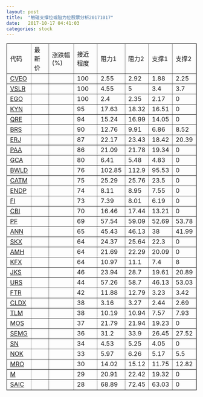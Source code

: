 ```yaml
---
layout: post
title:  "触碰支撑位或阻力位股票分析20171017"
date:   2017-10-17 04:41:03
categories: stock
---
```

<script type="text/javascript">
var stockList = []
stockList.push('gb_cveo');
stockList.push('gb_vslr');
stockList.push('gb_ego');
stockList.push('gb_kyn');
stockList.push('gb_qre');
stockList.push('gb_brs');
stockList.push('gb_erj');
stockList.push('gb_paa');
stockList.push('gb_gca');
stockList.push('gb_bwld');
stockList.push('gb_catm');
stockList.push('gb_endp');
stockList.push('gb_fi');
stockList.push('gb_cbi');
stockList.push('gb_pf');
stockList.push('gb_ann');
stockList.push('gb_skx');
stockList.push('gb_amh');
stockList.push('gb_kfx');
stockList.push('gb_jks');
stockList.push('gb_urs');
stockList.push('gb_ftr');
stockList.push('gb_cldx');
stockList.push('gb_tlm');
stockList.push('gb_mos');
stockList.push('gb_semg');
stockList.push('gb_sn');
stockList.push('gb_nok');
stockList.push('gb_mro');
stockList.push('gb_m');
stockList.push('gb_saic');
</script>
<table border="1">
 <tr>
 <td>代码</td>
 <td>最新价</td>
 <td>涨跌幅(%)</td>
 <td>接近程度</td>
 <td>阻力1</td>
 <td>阻力2</td>
 <td>支撑1</td>
 <td>支撑2</td>
</tr>
  <tr id="cveo" class="red">
  <td><a href="http://stock.finance.sina.com.cn/usstock/quotes/CVEO.html" target="_blank">CVEO</a></td><td></td><td></td><td>100</td><td>2.55</td><td>2.92</td><td>1.88</td><td>2.25</td></tr>
  <tr id="vslr" class="green">
  <td><a href="http://stock.finance.sina.com.cn/usstock/quotes/VSLR.html" target="_blank">VSLR</a></td><td></td><td></td><td>100</td><td>4.55</td><td>5</td><td>3.4</td><td>3.7</td></tr>
  <tr id="ego" class="green">
  <td><a href="http://stock.finance.sina.com.cn/usstock/quotes/EGO.html" target="_blank">EGO</a></td><td></td><td></td><td>100</td><td>2.4</td><td>2.35</td><td>2.17</td><td>0</td></tr>
  <tr id="kyn" class="red">
  <td><a href="http://stock.finance.sina.com.cn/usstock/quotes/KYN.html" target="_blank">KYN</a></td><td></td><td></td><td>95</td><td>17.63</td><td>18.32</td><td>16.51</td><td>0</td></tr>
  <tr id="qre" class="red">
  <td><a href="http://stock.finance.sina.com.cn/usstock/quotes/QRE.html" target="_blank">QRE</a></td><td></td><td></td><td>94</td><td>15.24</td><td>16.99</td><td>14.05</td><td>0</td></tr>
  <tr id="brs" class="red">
  <td><a href="http://stock.finance.sina.com.cn/usstock/quotes/BRS.html" target="_blank">BRS</a></td><td></td><td></td><td>90</td><td>12.76</td><td>9.91</td><td>6.86</td><td>8.52</td></tr>
  <tr id="erj" class="red">
  <td><a href="http://stock.finance.sina.com.cn/usstock/quotes/ERJ.html" target="_blank">ERJ</a></td><td></td><td></td><td>87</td><td>22.17</td><td>23.43</td><td>18.42</td><td>20.39</td></tr>
  <tr id="paa" class="red">
  <td><a href="http://stock.finance.sina.com.cn/usstock/quotes/PAA.html" target="_blank">PAA</a></td><td></td><td></td><td>86</td><td>21.09</td><td>21.78</td><td>19.34</td><td>0</td></tr>
  <tr id="gca" class="green">
  <td><a href="http://stock.finance.sina.com.cn/usstock/quotes/GCA.html" target="_blank">GCA</a></td><td></td><td></td><td>80</td><td>6.41</td><td>5.48</td><td>4.83</td><td>0</td></tr>
  <tr id="bwld" class="red">
  <td><a href="http://stock.finance.sina.com.cn/usstock/quotes/BWLD.html" target="_blank">BWLD</a></td><td></td><td></td><td>76</td><td>102.85</td><td>112.9</td><td>95.53</td><td>0</td></tr>
  <tr id="catm" class="green">
  <td><a href="http://stock.finance.sina.com.cn/usstock/quotes/CATM.html" target="_blank">CATM</a></td><td></td><td></td><td>75</td><td>25.29</td><td>25.76</td><td>23.5</td><td>0</td></tr>
  <tr id="endp" class="green">
  <td><a href="http://stock.finance.sina.com.cn/usstock/quotes/ENDP.html" target="_blank">ENDP</a></td><td></td><td></td><td>74</td><td>8.11</td><td>8.95</td><td>7.55</td><td>0</td></tr>
  <tr id="fi" class="red">
  <td><a href="http://stock.finance.sina.com.cn/usstock/quotes/FI.html" target="_blank">FI</a></td><td></td><td></td><td>73</td><td>7.39</td><td>8.01</td><td>6.19</td><td>0</td></tr>
  <tr id="cbi" class="red">
  <td><a href="http://stock.finance.sina.com.cn/usstock/quotes/CBI.html" target="_blank">CBI</a></td><td></td><td></td><td>70</td><td>16.46</td><td>17.44</td><td>13.21</td><td>0</td></tr>
  <tr id="pf" class="red">
  <td><a href="http://stock.finance.sina.com.cn/usstock/quotes/PF.html" target="_blank">PF</a></td><td></td><td></td><td>69</td><td>57.54</td><td>59.09</td><td>52.69</td><td>53.78</td></tr>
  <tr id="ann" class="red">
  <td><a href="http://stock.finance.sina.com.cn/usstock/quotes/ANN.html" target="_blank">ANN</a></td><td></td><td></td><td>65</td><td>45.43</td><td>46.13</td><td>38</td><td>41.99</td></tr>
  <tr id="skx" class="red">
  <td><a href="http://stock.finance.sina.com.cn/usstock/quotes/SKX.html" target="_blank">SKX</a></td><td></td><td></td><td>64</td><td>24.37</td><td>25.64</td><td>22.3</td><td>0</td></tr>
  <tr id="amh" class="red">
  <td><a href="http://stock.finance.sina.com.cn/usstock/quotes/AMH.html" target="_blank">AMH</a></td><td></td><td></td><td>64</td><td>21.69</td><td>22.29</td><td>20.09</td><td>0</td></tr>
  <tr id="kfx" class="green">
  <td><a href="http://stock.finance.sina.com.cn/usstock/quotes/KFX.html" target="_blank">KFX</a></td><td></td><td></td><td>64</td><td>10.97</td><td>11.1</td><td>7.4</td><td>8</td></tr>
  <tr id="jks" class="red">
  <td><a href="http://stock.finance.sina.com.cn/usstock/quotes/JKS.html" target="_blank">JKS</a></td><td></td><td></td><td>46</td><td>23.94</td><td>28.7</td><td>19.61</td><td>20.89</td></tr>
  <tr id="urs" class="green">
  <td><a href="http://stock.finance.sina.com.cn/usstock/quotes/URS.html" target="_blank">URS</a></td><td></td><td></td><td>44</td><td>57.26</td><td>58.7</td><td>46.13</td><td>53.03</td></tr>
  <tr id="ftr" class="red">
  <td><a href="http://stock.finance.sina.com.cn/usstock/quotes/FTR.html" target="_blank">FTR</a></td><td></td><td></td><td>42</td><td>11.88</td><td>12.79</td><td>3.23</td><td>3.42</td></tr>
  <tr id="cldx" class="red">
  <td><a href="http://stock.finance.sina.com.cn/usstock/quotes/CLDX.html" target="_blank">CLDX</a></td><td></td><td></td><td>38</td><td>3.16</td><td>3.27</td><td>2.44</td><td>2.69</td></tr>
  <tr id="tlm" class="green">
  <td><a href="http://stock.finance.sina.com.cn/usstock/quotes/TLM.html" target="_blank">TLM</a></td><td></td><td></td><td>38</td><td>10.19</td><td>10.94</td><td>7.57</td><td>7.93</td></tr>
  <tr id="mos" class="green">
  <td><a href="http://stock.finance.sina.com.cn/usstock/quotes/MOS.html" target="_blank">MOS</a></td><td></td><td></td><td>37</td><td>21.79</td><td>21.94</td><td>19.23</td><td>0</td></tr>
  <tr id="semg" class="green">
  <td><a href="http://stock.finance.sina.com.cn/usstock/quotes/SEMG.html" target="_blank">SEMG</a></td><td></td><td></td><td>36</td><td>31.2</td><td>33.9</td><td>26.45</td><td>27.52</td></tr>
  <tr id="sn" class="red">
  <td><a href="http://stock.finance.sina.com.cn/usstock/quotes/SN.html" target="_blank">SN</a></td><td></td><td></td><td>34</td><td>4.53</td><td>5.25</td><td>4.05</td><td>0</td></tr>
  <tr id="nok" class="red">
  <td><a href="http://stock.finance.sina.com.cn/usstock/quotes/NOK.html" target="_blank">NOK</a></td><td></td><td></td><td>33</td><td>5.97</td><td>6.26</td><td>5.17</td><td>5.5</td></tr>
  <tr id="mro" class="red">
  <td><a href="http://stock.finance.sina.com.cn/usstock/quotes/MRO.html" target="_blank">MRO</a></td><td></td><td></td><td>30</td><td>14.02</td><td>15.12</td><td>11.75</td><td>12.82</td></tr>
  <tr id="m" class="green">
  <td><a href="http://stock.finance.sina.com.cn/usstock/quotes/M.html" target="_blank">M</a></td><td></td><td></td><td>29</td><td>20.91</td><td>22.42</td><td>19.32</td><td>0</td></tr>
  <tr id="saic" class="red">
  <td><a href="http://stock.finance.sina.com.cn/usstock/quotes/SAIC.html" target="_blank">SAIC</a></td><td></td><td></td><td>28</td><td>68.89</td><td>72.45</td><td>63.03</td><td>0</td></tr>
</table>
